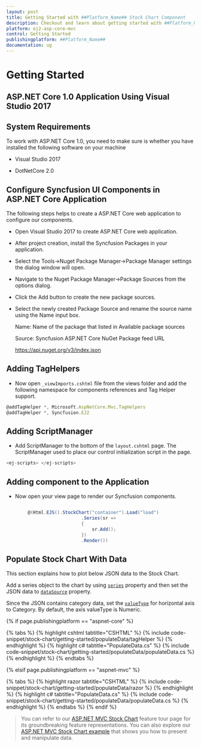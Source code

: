 ```yaml
---
layout: post
title: Getting Started with ##Platform_Name## Stock Chart Component
description: Checkout and learn about getting started with ##Platform_Name## Stock Chart component of Syncfusion, and more details.
platform: ej2-asp-core-mvc
control: Getting Started
publishingplatform: ##Platform_Name##
documentation: ug
---
```


# Getting Started

## ASP.NET Core 1.0 Application Using Visual Studio 2017

## System Requirements

To work with ASP.NET Core 1.0, you need to make sure is whether you have installed the following software on your machine

* Visual Studio 2017

* DotNetCore 2.0

## Configure Syncfusion UI Components in ASP.NET Core Application

The following steps helps to create a ASP.NET Core web application to configure our components.

* Open Visual Studio 2017  to create ASP.NET Core web application.

* After project creation, install the Syncfusion Packages in your application.

* Select the Tools->Nuget Package Manager->Package Manager settings the dialog window will open.

* Navigate to the Nuget Package Manager->Package Sources from the options dialog.

* Click the Add button to create the new package sources.

* Select the newly created Package Source and rename the source name using the Name input box.

     Name: Name of the package that listed in Available package sources

     Source: Syncfusion ASP.NET Core NuGet Package feed URL

     <https://api.nuget.org/v3/index.json>

## Adding TagHelpers

* Now open `_viewImports.cshtml` file from the views folder and add the following namespace for components references and Tag Helper support.

```javascript
@addTagHelper *, Microsoft.AspNetCore.Mvc.TagHelpers
@addTagHelper *, Syncfusion.EJ2
```

## Adding ScriptManager

* Add ScriptManager to the bottom of the `layout.cshtml` page. The ScriptManager used to place our control initialization script in the page.

```javascript
<ej-scripts> </ej-scripts>

```

## Adding component to the Application

* Now open your view page to render our Syncfusion components.

```cs

        @(Html.EJS().StockChart("container").Load("load")
                            .Series(sr =>
                            {
                                sr.Add();
                            })
                            .Render())

```

## Populate Stock Chart With Data

This section explains how to plot below JSON data to the  Stock Chart.

Add a series object to the chart by using [`series`](https://help.syncfusion.com/cr/aspnetcore-js2/Syncfusion.EJ2.Charts.StockChartStockChartSeries.html#Syncfusion_EJ2_Charts_StockChartStockChartSeries_Type) property and then set the JSON data to [`dataSource`](https://help.syncfusion.com/cr/aspnetcore-js2/Syncfusion.EJ2.Charts.StockChartStockChartSeries.html#Syncfusion_EJ2_Charts_StockChartStockChartSeries_DataSource) property.

Since the JSON contains category data, set the [`valueType`](https://help.syncfusion.com/cr/aspnetcore-js2/Syncfusion.EJ2.Charts.StockChartStockChartAxis.html#Syncfusion_EJ2_Charts_StockChartStockChartAxis_ValueType) for
horizontal axis to Category. By default, the axis valueType is Numeric.

{% if page.publishingplatform == "aspnet-core" %}

{% tabs %}
{% highlight cshtml tabtitle="CSHTML" %}
{% include code-snippet/stock-chart/getting-started/populateData/tagHelper %}
{% endhighlight %}
{% highlight c# tabtitle="PopulateData.cs" %}
{% include code-snippet/stock-chart/getting-started/populateData/populateData.cs %}
{% endhighlight %}
{% endtabs %}

{% elsif page.publishingplatform == "aspnet-mvc" %}

{% tabs %}
{% highlight razor tabtitle="CSHTML" %}
{% include code-snippet/stock-chart/getting-started/populateData/razor %}
{% endhighlight %}
{% highlight c# tabtitle="PopulateData.cs" %}
{% include code-snippet/stock-chart/getting-started/populateData/populateData.cs %}
{% endhighlight %}
{% endtabs %}
{% endif %}



> You can refer to our [ASP.NET MVC Stock Chart](https://www.syncfusion.com/aspnet-mvc-ui-controls/stock-chart) feature tour page for its groundbreaking feature representations. You can also explore our [ASP.NET MVC Stock Chart example](https://ej2.syncfusion.com/aspnetmvc/StockChart/Default#/material) that shows you how to present and manipulate data.